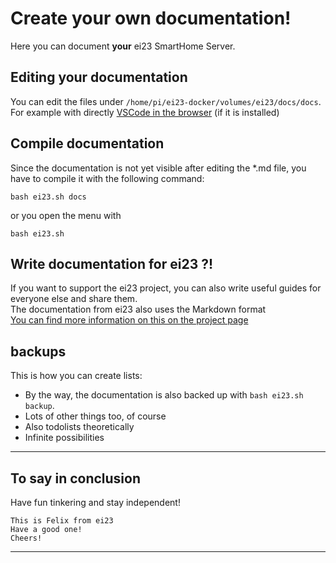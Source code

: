 # Create your own documentation!

Here you can document **your** ei23 SmartHome Server.
## Editing your documentation
You can edit the files under `/home/pi/ei23-docker/volumes/ei23/docs/docs`.
For example with directly [VSCode in the browser](http://raspberrypi:2222) (if it is installed)

## Compile documentation
Since the documentation is not yet visible after editing the *.md file, you have to compile it with the following command:
```
bash ei23.sh docs
```
or you open the menu with
```
bash ei23.sh
```

## Write documentation for ei23 ?!
If you want to support the ei23 project, you can also write useful guides for everyone else and share them. <br>
The documentation from ei23 also uses the Markdown format <br>
[You can find more information on this on the project page](https://ei23.de/diy-smarthome)

## backups
This is how you can create lists:

- By the way, the documentation is also backed up with `bash ei23.sh backup`.
- Lots of other things too, of course
- Also todolists theoretically
- Infinite possibilities

---

## To say in conclusion
Have fun tinkering and stay independent!
```
This is Felix from ei23
Have a good one!
Cheers!
```

--- 